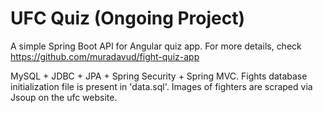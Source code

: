 # UFC Quiz (Ongoing Project)

A simple Spring Boot API for Angular quiz app. For more details, check https://github.com/muradavud/fight-quiz-app

MySQL + JDBC + JPA + Spring Security + Spring MVC.
Fights database initialization file is present in 'data.sql'. Images of fighters are scraped via Jsoup on the ufc website. 
